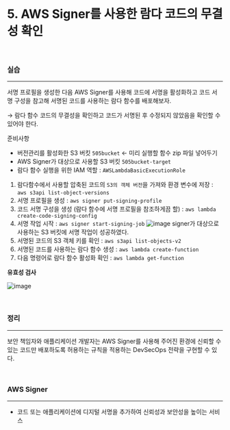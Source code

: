 # 5. AWS Signer를 사용한 람다 코드의 무결성 확인

<br>

### 실습

---

서명 프로필을 생성한 다음 AWS Signer를 사용해 코드에 서명을 활성화하고 코드 서명 구성을 참고해 서명된 코드를 사용하는 람다 함수를 배포해보자.

→ 람다 함수 코드의 무결성을 확인하고 코드가 서명된 후 수정되지 않았음을 확인할 수 있어야 한다.

준비사항

- 버전관리를 활성화한 S3 버킷 `505bucket` ← 미리 실행할 함수 zip 파일 넣어두기
- AWS Signer가 대상으로 사용할 S3 버킷 `505bucket-target`
- 람다 함수 실행을 위한 IAM 역할 : `AWSLambdaBasicExecutionRole`

1. 람다함수에서 사용할 압축된 코드의 `S3의 객체 버전`을 가져와 환경 변수에 저장 : `aws s3api list-object-versions`
2. 서명 프로필을 생성 : `aws signer put-signing-profile`
3. 코드 서명 구성을 생성 (람다 함수에 서명 프로필을 참조하게끔 할) : `aws lambda create-code-signing-config`
4. 서명 작업 시작 : `aws signer start-signing-job`
   ![image](https://user-images.githubusercontent.com/49095587/226856959-1ccfa896-cdc1-4fe3-8811-fc6b5ff7655d.png)
   signer가 대상으로 사용하는 S3 버킷에 서명 작업이 성공하였다.
5. 서명된 코드의 S3 객체 키를 확인 : `aws s3api list-objects-v2`
6. 서명된 코드를 사용하는 람다 함수 생성 : `aws lambda create-function`
7. 다음 명령어로 람다 함수 활성화 확인 : `aws lambda get-function`
   <br>

**유효성 검사**

![image](https://user-images.githubusercontent.com/49095587/226857015-46d48f56-d0ca-452b-b0bd-456fd058c82c.png)

<br>

### 정리

---

보안 책임자와 애플리케이션 개발자는 AWS Signer를 사용해 주어진 환경에 신뢰할 수 있는 코드만 배포하도록 허용하는 규칙을 적용하는 DevSecOps 전략을 구현할 수 있다.

<br>

### AWS Signer

---

- 코드 또는 애플리케이션에 디지털 서명을 추가하여 신뢰성과 보안성을 높이는 서비스
